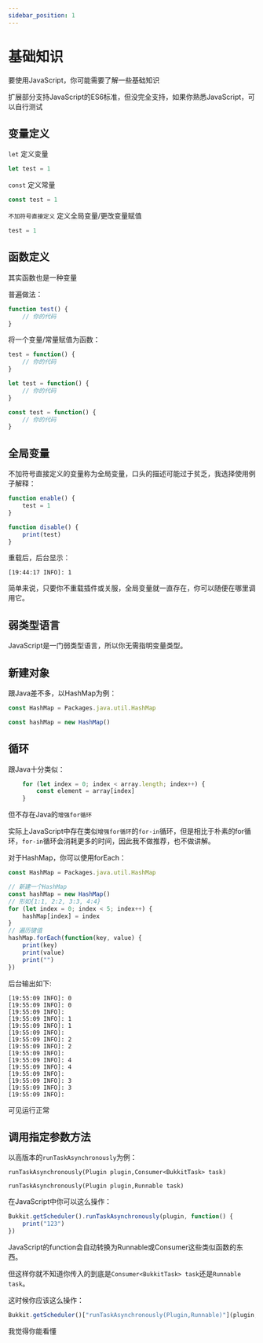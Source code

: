 ```yaml
---
sidebar_position: 1
---
```


# 基础知识

要使用JavaScript，你可能需要了解一些基础知识

扩展部分支持JavaScript的ES6标准，但没完全支持，如果你熟悉JavaScript，可以自行测试

## 变量定义

`let` 定义变量

```js
let test = 1
```

`const` 定义常量

```js
const test = 1
```

`不加符号直接定义` 定义全局变量/更改变量赋值

```js
test = 1
```

## 函数定义

其实函数也是一种变量

普遍做法：
```js
function test() {
    // 你的代码
}
```

将一个变量/常量赋值为函数：
```js
test = function() {
    // 你的代码
}

let test = function() {
    // 你的代码
}

const test = function() {
    // 你的代码
}
```

## 全局变量

不加符号直接定义的变量称为全局变量，口头的描述可能过于贫乏，我选择使用例子解释：


```js
function enable() {
    test = 1
}

function disable() {
    print(test)
}
```

重载后，后台显示：

```
[19:44:17 INFO]: 1 
```

简单来说，只要你不重载插件或关服，全局变量就一直存在，你可以随便在哪里调用它。

## 弱类型语言

JavaScript是一门弱类型语言，所以你无需指明变量类型。

## 新建对象

跟Java差不多，以HashMap为例：

```js
const HashMap = Packages.java.util.HashMap

const hashMap = new HashMap()
```

## 循环

跟Java十分类似：

```js
    for (let index = 0; index < array.length; index++) {
        const element = array[index]
    }
```

但不存在Java的`增强for循环`

实际上JavaScript中存在类似`增强for循环`的`for-in`循环，但是相比于朴素的for循环，`for-in`循环会消耗更多的时间，因此我不做推荐，也不做讲解。

对于HashMap，你可以使用forEach：

```js
const HashMap = Packages.java.util.HashMap

// 新建一个HashMap
const hashMap = new HashMap()
// 形如{1:1, 2:2, 3:3, 4:4}
for (let index = 0; index < 5; index++) {
    hashMap[index] = index
}
// 遍历键值
hashMap.forEach(function(key, value) {
    print(key)
    print(value)
    print("")
})
```

后台输出如下:

```
[19:55:09 INFO]: 0
[19:55:09 INFO]: 0
[19:55:09 INFO]:
[19:55:09 INFO]: 1
[19:55:09 INFO]: 1
[19:55:09 INFO]:
[19:55:09 INFO]: 2
[19:55:09 INFO]: 2
[19:55:09 INFO]:
[19:55:09 INFO]: 4
[19:55:09 INFO]: 4
[19:55:09 INFO]:
[19:55:09 INFO]: 3
[19:55:09 INFO]: 3
[19:55:09 INFO]:
```

可见运行正常

## 调用指定参数方法

以高版本的`runTaskAsynchronously`为例：

`runTaskAsynchronously(Plugin plugin,Consumer<BukkitTask> task)`

`runTaskAsynchronously(Plugin plugin,Runnable task)`

在JavaScript中你可以这么操作：

```js
Bukkit.getScheduler().runTaskAsynchronously(plugin, function() {
    print("123")
})
```

JavaScript的function会自动转换为Runnable或Consumer这些类似函数的东西。

但这样你就不知道你传入的到底是`Consumer<BukkitTask> task`还是`Runnable task`。

这时候你应该这么操作：

```js
Bukkit.getScheduler()["runTaskAsynchronously(Plugin,Runnable)"](plugin, task)
```

我觉得你能看懂
